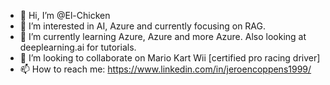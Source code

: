 - 👋 Hi, I’m @El-Chicken
- 👀 I’m interested in AI, Azure and currently focusing on RAG.
- 🌱 I’m currently learning Azure, Azure and more Azure. Also looking at deeplearning.ai for tutorials.
- 💞️ I’m looking to collaborate on Mario Kart Wii [certified pro racing driver]
- 📫 How to reach me: https://www.linkedin.com/in/jeroencoppens1999/

<!---
El-Chicken/El-Chicken is a ✨ special ✨ repository because its `README.md` (this file) appears on your GitHub profile.
You can click the Preview link to take a look at your changes.
--->
